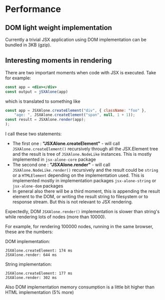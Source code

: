 
# Performance

## DOM light weight implementation

Currently a trivial JSX application using DOM implementation can be bundled in 3KB (gzip).


## Interesting moments in rendering

There are two important moments when code with JSX is executed. Take for example: 

```jsx
const app = <div></div>
const output = jSXAlone(app)
```

which is translated to something like 

```js
const app = JSXAlone.createElement("div", { className: "foo" },
    "age: ", JSXAlone.createElement("span", null, 1 + 1));
const result = JSXAlone.render(app);
);
```
I call these two statements: 

 * The first one : **"JSXAlone.createElement"** - will call `JSXAlone.createElement()` recursively through all the JSX.Element tree  and the result is tree of `JSXAlone.NodeLike` instances. This is mostly implemented in `jsx-alone-core` package
 * The second one : **"JSXAlone.render"** - will call `JSXAlone.NodeLike.render()` recursively and the result could be `string` or a `HTMLElement` depending on the implementation used. This is implemented mostly in implementation packages `jsx-alone-string` or `jsx-alone-dom` packages
 * In general also there will be a third moment, this is appending the result element to the DOM, or writing the result string to filesystem or to response stream. But this is not relevant to JSX rendering.

Expectedly, DOM `JSXAlone.render()` implementation is slower than string's while rendering lots of nodes (more than 10000). 

For example, for rendering 100000 nodes, running in the same browser, these are the numbers:

DOM implementation: 
```
JSXAlone.createElement: 174 ms
JSXAlone.render: 644 ms
````

String implementation:

```
JSXAlone.createElement: 177 ms
JSXAlone.render: 302 ms
````

Also DOM implementation memory consumption is a little bit higher than HTML implementation (5% more)

